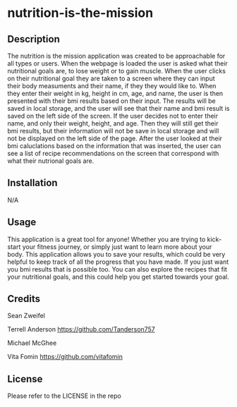 # nutrition-is-the-mission

## Description

The nutrition is the mission application was created to be approachable for all types or users. When the webpage is loaded the user is asked what their nutritional goals are, to lose weight or to gain muscle. When the user clicks on their nutritional goal they are taken to a screen where they can input their body measuments and their name, if they they would like to. When they enter their weight in kg, height in cm, age, and name, the user is then presented with their bmi results based on their input. The results will be saved in local storage, and the user will see that their name and bmi result is saved on the left side of the screen. If the user decides not to enter their name, and only their weight, height, and age. Then they will still get their bmi results, but their information will not be save in local storage and will not be displayed on the left side of the page. After the user looked at their bmi caluclations based on the information that was inserted, the user can see a list of recipe recommendations on the screen that correspond with what their nutrional goals are.  


## Installation

N/A

## Usage

This application is a great tool for anyone! Whether you are trying to kick-start your fitness journey, or simply just want to learn more about your body. This application allows you to save your results, which could be very helpful to keep track of all the progress that you have made. If you just want you bmi results that is possible too. You can also explore the recipes that fit your nutritional goals, and this could help you get started towards your goal. 



## Credits

Sean Zweifel

Terrell Anderson 
https://github.com/Tanderson757

Michael McGhee

Vita Fomin
https://github.com/vitafomin

## License

Please refer to the LICENSE in the repo

